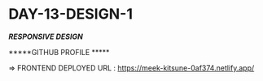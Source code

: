 # DAY-13-DESIGN-1

*****RESPONSIVE DESIGN*****

*****GITHUB PROFILE *****

=> FRONTEND DEPLOYED URL : https://meek-kitsune-0af374.netlify.app/
